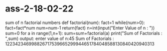 # ass-2-18-02-22
sum of n factorial numbers
def factorial(num):
    fact=1
    while(num>0):
        fact=fact*num
        num=num-1
    return(fact)
n=int(input("Enter Value of n : "))
sum=0
for a in range(1,n+1):
    sum=sum+factorial(a)
print("Sum of Factorials : ",sum)
output:
enter value of n:45
Sum of Factorials :  122342346998826717539665299944651784048588130840420940313
> 
